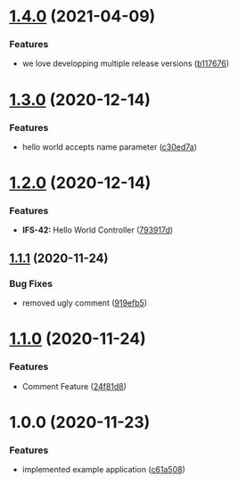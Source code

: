 # [1.4.0](https://github.com/Aspern/semantic-release-maven/compare/v1.3.0...v1.4.0) (2021-04-09)


### Features

* we love developping multiple release versions ([b117676](https://github.com/Aspern/semantic-release-maven/commit/b117676109c399a2132feecb22c53db2b9f7bf69))

# [1.3.0](https://github.com/Aspern/semantic-release-maven/compare/v1.2.0...v1.3.0) (2020-12-14)


### Features

* hello world accepts name parameter ([c30ed7a](https://github.com/Aspern/semantic-release-maven/commit/c30ed7a41e296f5032b02f2df47b07035273c23e))

# [1.2.0](https://github.com/Aspern/semantic-release-maven/compare/v1.1.1...v1.2.0) (2020-12-14)


### Features

* **IFS-42:** Hello World Controller ([793917d](https://github.com/Aspern/semantic-release-maven/commit/793917d8eedad37d8d1926b5b159a6db8a38fbff))

## [1.1.1](https://github.com/Aspern/semantic-release-maven/compare/v1.1.0...v1.1.1) (2020-11-24)


### Bug Fixes

* removed ugly comment ([919efb5](https://github.com/Aspern/semantic-release-maven/commit/919efb53208712a78af928c0d87ab701cbe255ac))

# [1.1.0](https://github.com/Aspern/semantic-release-maven/compare/v1.0.0...v1.1.0) (2020-11-24)


### Features

* Comment Feature ([24f81d8](https://github.com/Aspern/semantic-release-maven/commit/24f81d8aeac75d0469961f089e68711760b31317))

# 1.0.0 (2020-11-23)


### Features

* implemented example application ([c61a508](https://github.com/Aspern/semantic-release-maven/commit/c61a508c3876413ca6710de96aa3d1d712fbf697))
